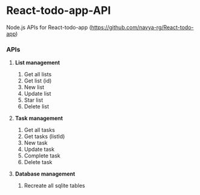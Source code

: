# React-todo-app-API
Node.js APIs for React-todo-app (https://github.com/navya-rg/React-todo-app)

### APIs
1. **List management**
    1. Get all lists
    2. Get list (id)
    3. New list
    4. Update list
    5. Star list
    6. Delete list

1. **Task management**
    1. Get all tasks
    2. Get tasks (listId)
    3. New task
    4. Update task
    5. Complete task
    6. Delete task

1. **Database management**
    1. Recreate all sqlite tables
